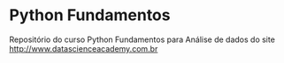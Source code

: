 # Python Fundamentos

Repositório do curso Python Fundamentos para Análise de dados do site http://www.datascienceacademy.com.br




